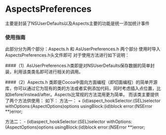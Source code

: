 # AspectsPreferences
主要是封装了NSUserDefaults以及Aspects主要的功能是统一添加统计事件


### 使用指南
 此部分分为两个部分：Aspects.h  和  AsUserPreferences.h 两个部分
 使用时导入AspectsPreferences.h头文件即可
 对于使用方法进行如下说明：
 
 ####（1）AsUserPreferences.h类即是对NSUserDefaults保存数据的简单封装，利用该类类名即可进行相关的调用。
 
 ####（2）Aspects.h 类即是Cocoa中面向方面编程（即切面编程）的简单开源库，你可以通过它为现有的类的方法或者实例添加代码，同时考虑插入点位置，比如before/instead/after。Aspects比常规的方法混用更为简单。
    而该类主要提供了两个方法供使用：
    如下：
 方法一：
    + (id<AspectToken>)aspect_hookSelector:(SEL)selector
    withOptions:(AspectOptions)options
    usingBlock:(id)block
    error:(NSError **)error;
    
 方法二：
    - (id<AspectToken>)aspect_hookSelector:(SEL)selector
    withOptions:(AspectOptions)options
    usingBlock:(id)block
    error:(NSError **)error;

